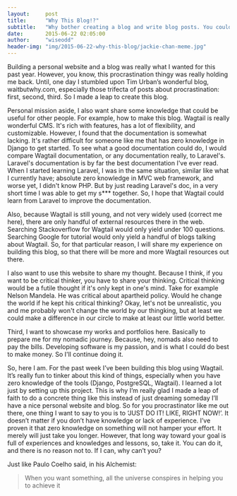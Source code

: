 ```yaml
---
layout:     post
title:      "Why This Blog!?"
subtitle:   "Why bother creating a blog and write blog posts. You could just do the other thing, right? Right?"
date:       2015-06-22 02:05:00
author:     "wiseodd"
header-img: "img/2015-06-22-why-this-blog/jackie-chan-meme.jpg"
---
```


Building a personal website and a blog was really what I wanted for this past year. However, you know, this procrastination thingy was really holding me back. Until, one day I stumbled upon Tim Urban’s wonderful blog, waitbutwhy.com, especially those trifecta of posts about procrastination: first, second, third. So I made a leap to create this blog.

Personal mission aside, I also want share some knowledge that could be useful for other people. For example, how to make this blog. Wagtail is really wonderful CMS. It's rich with features, has a lot of flexibility, and customizable. However, I found that the documentation is somewhat lacking. It's rather difficult for someone like me that has zero knowledge in Django to get started. To see what a good documentation could do, I would compare Wagtail documentation, or any documentation really, to Laravel's. Laravel's documentation is by far the best documentation I've ever read. When I started learning Laravel, I was in the same situation, similar like what I currently have; absolute zero knowledge in MVC web framework, and worse yet, I didn't know PHP. But by just reading Laravel's doc, in a very short time I was able to get my s*** together. So, I hope that Wagtail could learn from Laravel to improve the documentation.

Also, because Wagtail is still young, and not very widely used (correct me here), there are only handful of external resources there in the web. Searching Stackoverflow for Wagtail would only yield under 100 questions. Searching Google for tutorial would only yield a handful of blogs talking about Wagtail. So, for that particular reason, I will share my experience on building this blog, so that there will be more and more Wagtail resources out there.

I also want to use this website to share my thought. Because I think, if you want to be critical thinker, you have to share your thinking. Critical thinking would be a futile thought if it's only kept in one's mind. Take for example Nelson Mandela. He was critical about apartheid policy. Would he change the world if he kept his critical thinking? Okay, let's not be unrealistic, you and me probably won't change the world by our thingking, but at least we could make a difference in our circle to make at least our little world better.

Third, I want to showcase my works and portfolios here. Basically to prepare me for my nomadic journey. Because, hey, nomads also need to pay the bills. Developing software is my passion, and is what I could do best to make money. So I'll continue doing it.

So, here I am. For the past week I’ve been building this blog using Wagtail.
It’s really fun to tinker about this kind of things, especially when you have zero knowledge of the tools (Django, PostgreSQL, Wagtail). I learned a lot just by setting up this project. This is why I’m really glad I made a leap of faith to do a concrete thing like this instead of just dreaming someday I’ll have a nice personal website and blog. So for you procrastinator like me out there, one thing I want to say to you is to ‘JUST DO IT! LIKE, RIGHT NOW!’. It doesn’t matter if you don’t have knowledge or lack of experience. I’ve proven it that zero knowledge on something will not hamper your effort. It merely will just take you longer. However, that long way toward your goal is full of experiences and knowledges and lessons, so, take it. You can do it, and there is no reason not to. If I can, why can’t you?

Just like Paulo Coelho said, in his Alchemist:

<blockquote>When you want something, all the universe conspires in helping you to achieve it</blockquote>